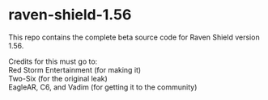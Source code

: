 # raven-shield-1.56

This repo contains the complete beta source code for Raven Shield version 1.56.

Credits for this must go to:  
Red Storm Entertainment (for making it)  
Two-Six (for the original leak)  
EagleAR, C6, and Vadim (for getting it to the community)
